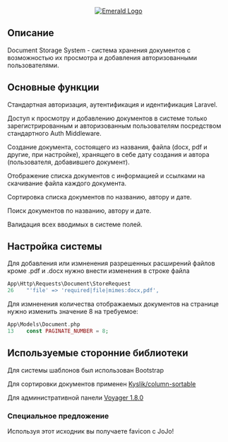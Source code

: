 <p align="center">
    <a href="https://laravel.com" target="_blank"><img src="https://t3.ftcdn.net/jpg/07/32/10/90/360_F_732109080_4lXwGofazqAiysUpcCnrbflsNOl9EMdW.jpg" alt="Emerald Logo"></a>
</p>

## Описание

Document Storage System - система хранения документов с возможностью их просмотра и добавления авторизованными пользователями. 

## Основные функции

<div><p>Стандартная авторизация, аутентификация и идентификация Laravel.</div></p>
<div><p>Доступ к просмотру и добавлению документов в системе только зарегистрированным и авторизованным пользователям посредством стандартного Auth Middleware.</div></p>
<div><p>Создание документа, состоящего из названия, файла (docx, pdf и другие, при настройке), хранящего в себе дату создания и автора (пользователя, добавившего документ).</div></p>
<div><p>Отображение списка документов с информацией и ссылками на скачивание файла каждого документа.</div></p>
<div><p>Сортировка списка документов по названию, автору и дате.</div></p>
<div><p>Поиск документов по названию, автору и дате.</div></p>
<div><p>Валидация всех вводимых в системе полей.</div></p>

## Настройка системы

Для добавления или измненения разрешенных расширений файлов кроме .pdf и .docx нужно внести изменения в строке файла
```php
App\Http\Requests\Document\StoreRequest
26    "'file' => 'required|file|mimes:docx,pdf',
```

Для измненения количества отображаемых документов на странице нужно изменить значение 8 на требуемое:

```php
App\Models\Document.php
13    const PAGINATE_NUMBER = 8;
```

## Используемые сторонние библиотеки

<div><p>Для системы шаблонов был использован Bootstrap</div></p>
<div><p>Для сортировки документов применен <a href="https://github.com/Kyslik/column-sortable">Kyslik/column-sortable<a></div></p>
<div><p>Для административной панели <a href="https://github.com/thedevdojo/voyager">Voyager 1.8.0<a></div></p>


### Специальное предложение
Используя этот исходник вы получаете favicon с JoJo!
